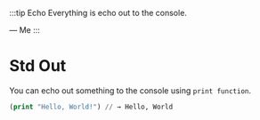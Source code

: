 :::tip Echo
Everything is echo out to the console.

— Me
:::

# Std Out

You can echo out something to the console using `print function`.

```lisp
(print "Hello, World!") // → Hello, World
```


